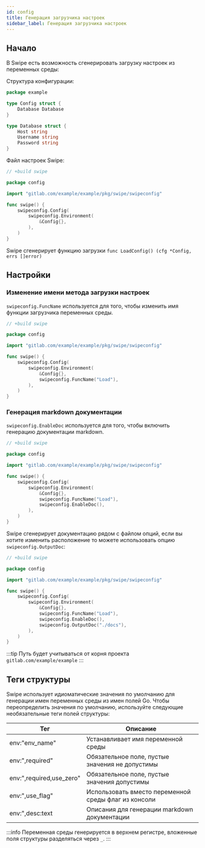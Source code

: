 ```yaml
---
id: config
title: Генерация загрузчика настроек
sidebar_label: Генерация загрузчика настроек
---
```


## Начало

В Swipe есть возможность сгенерировать загрузку 
настроек из переменных среды:

Структура конфигурации:

```go
package example

type Config struct {
    Database Database
}

type Database struct {
    Host string
    Username string
    Password string
}
 ```

Файл настроек Swipe:

```go
// +build swipe

package config

import "gitlab.com/example/example/pkg/swipe/swipeconfig"

func swipe() {
	swipeconfig.Config(
		swipeconfig.Environment(
			&Config{},
		),
	)
}
 ```

Swipe сгенерирует функцию загрузки `func LoadConfig() (cfg *Config, errs []error)`

## Настройки

### Изменение имени метода загрузки настроек

`swipeconfig.FuncName` используется для того, чтобы изменить 
имя функции загрузчика переменных среды.

```go
// +build swipe

package config

import "gitlab.com/example/example/pkg/swipe/swipeconfig"

func swipe() {
	swipeconfig.Config(
		swipeconfig.Environment(
			&Config{},
			swipeconfig.FuncName("Load"),
		),
	)
}
 ```


### Генерация markdown документации

`swipeconfig.EnableDoc` используется для того, чтобы включить 
генерацию документации markdown.

```go
// +build swipe

package config

import "gitlab.com/example/example/pkg/swipe/swipeconfig"

func swipe() {
	swipeconfig.Config(
		swipeconfig.Environment(
			&Config{},
			swipeconfig.FuncName("Load"),
			swipeconfig.EnableDoc(),
		),
	)
}
 ```

Swipe сгенерирует документацию рядом с файлом опций, 
если вы хотите изменить расположение то можете использовать 
опцию `swipeconfig.OutputDoc`:

```go
// +build swipe

package config

import "gitlab.com/example/example/pkg/swipe/swipeconfig"

func swipe() {
	swipeconfig.Config(
		swipeconfig.Environment(
			&Config{},
			swipeconfig.FuncName("Load"),
			swipeconfig.EnableDoc(),
			swipeconfig.OutputDoc("./docs"),
		),
	)
}
 ```

:::tip
Путь будет учитываться от корня проекта `gitlab.com/example/example`
:::

## Теги структуры

Swipe использует идиоматические значения по умолчанию для генерации имен переменных среды из имен полей Go.
Чтобы переопределить значения по умолчанию, используйте следующие необязательные теги полей структуры:

| Тег                      |      Описание                                        |
| ------------------------ | -----------------------------------------------------| 
| env:"env_name"           | Устанавливает имя переменной среды                   | 
| env:",required"          | Обязательное поле, пустые значения не допустимы      | 
| env:",required,use_zero" | Обязательное поле, пустые значения допустимы         |
| env:",use_flag"          | Использовать вместо переменной среды флаг из консоли |
| env:",desc:text          | Описания для генерации markdown документации         |

:::info
Переменная среды генерируется в верхнем регистре, вложенные поля структуры разделяться через `_`.
:::

